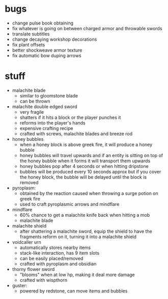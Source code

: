 # bugs
- change pulse book obtaining
- fix whatever is going on between charged armor and throwable swords
- translate subtitles
- change decaying workshop decorations
- fix plant offsets
- better shockweave armor texture
- fix automatic bow duping arrows

# stuff
- malachite blade
    - similar to gloomstone blade
    - can be thrown
- malachite double edged sword
    - very fragile
    - shatters if it hits a block or the player punches it
    - reforms into the player's hands
    - expensive crafting recipe
    - crafted with screws, malachite blades and breeze rod
- honey bubbles
    - when a honey block is above greek fire, it will produce a honey bubble
    - honey bubbles will travel upwards and if an entity is sitting on top of the honey bubble when it forms it will transport them upwards
    - honey bubbles pop after 4 seconds or when hitting dripstone
    - bubbles will be produced every 10 seconds approx but if you cover the honey block, the bubble will be delayed until the block is removed
- pyroplasm:
    - obtained by the reaction caused when throwing a surge potion on greek fire
    - used to craft pyroplasmic arrows and mindflare  
- mindflare
    - 60% chance to get a malachite knife back when hitting a mob
    - malachite blade
- malachite shield
    - after shattering a malachite sword, equip the shield to have the fragments reform on it, turning it into a malachite shield
- voidcaller urn
    - automatically stores nearby items
    - stack-like interaction, has 9 item slots
    - can be easily placed/removed
    - crafted with pyroplasm and obsidian
- thorny flower sword
    - "blooms" when at low hp, making it deal more damage
    - crafted with wispthorn
- guster:
    - powered by redstone, can move items and bubbles
